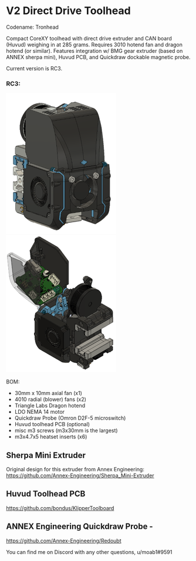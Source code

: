 # V2 Direct Drive Toolhead
Codename: Tronhead

Compact CoreXY toolhead with direct drive extruder and CAN board (Huvud) weighing in at 285 grams. Requires 3010 hotend fan and dragon hotend (or similar). Features integration w/ BMG gear extruder (based on ANNEX sherpa mini), Huvud PCB, and Quickdraw dockable magnetic probe.

Current version is RC3.
### RC3:

![picture](Images/Tronhead_RC3.PNG)
![picture](Images/Tronhead_huvud_open.PNG)

BOM:
- 30mm x 10mm axial fan (x1)
- 4010 radial (blower) fans (x2)
- Triangle Labs Dragon hotend
- LDO NEMA 14 motor
- Quickdraw Probe (Omron D2F-5 microswitch)
- Huvud toolhead PCB (optional)
- misc m3 screws (m3x30mm is the largest)
- m3x4.7x5 heatset inserts (x6)

## Sherpa Mini Extruder
Original design for this extruder from Annex Engineering:
https://github.com/Annex-Engineering/Sherpa_Mini-Extruder

## Huvud Toolhead PCB
https://github.com/bondus/KlipperToolboard

## ANNEX Engineering Quickdraw Probe -
https://github.com/Annex-Engineering/Redoubt



You can find me on Discord with any other questions, u/moab1#9591
